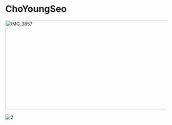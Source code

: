 # ChoYoungSeo
<img width="1564" height="280" alt="IMG_3857" src="https://github.com/user-attachments/assets/73b01de0-db79-4ba8-a2ed-2f7627ffecee" />

![2](https://github.com/user-attachments/assets/07e7e400-2697-4bd9-80aa-0108b4298e4a)
